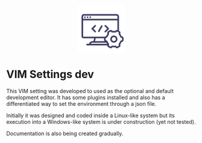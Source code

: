 <p class='logo-box' align="center">
    <img class='light' style="width: 25%;" src="./web.svg" title="Vim Settings dev" alt="Vim Settings dev logo">
</p>

VIM Settings dev
================

This VIM setting was developed to used as the optional and default development editor. It has some plugins installed and also has a differentiated way to set the environment through a json file.

Initially it was designed and coded inside a Linux-like system but its execution into a Windows-like system is under construction (yet not tested).

Documentation is also being created gradually.
